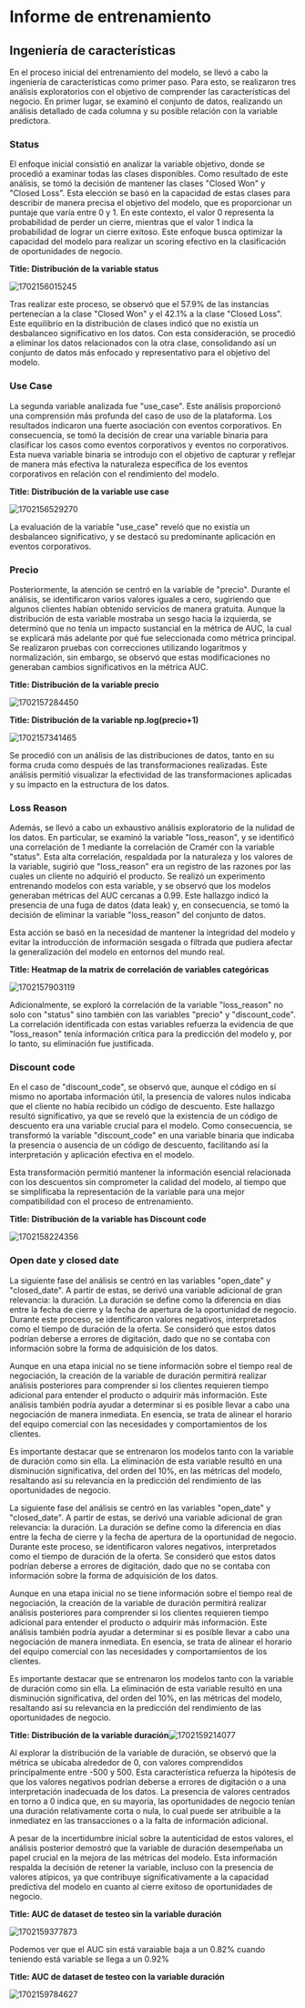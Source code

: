 # Informe  de entrenamiento

## Ingeniería de características

En el proceso inicial del entrenamiento del modelo, se llevó a cabo la ingeniería de características como primer paso. Para esto, se realizaron tres análisis exploratorios con el objetivo de comprender las características del negocio. En primer lugar, se examinó el conjunto de datos, realizando un análisis detallado de cada columna y su posible relación con la variable predictora.

### Status

El enfoque inicial consistió en analizar la variable objetivo, donde se procedió a examinar todas las clases disponibles. Como resultado de este análisis, se tomó la decisión de mantener las clases "Closed Won" y "Closed Loss". Esta elección se basó en la capacidad de estas clases para describir de manera precisa el objetivo del modelo, que es proporcionar un puntaje que varía entre 0 y 1. En este contexto, el valor 0 representa la probabilidad de perder un cierre, mientras que el valor 1 indica la probabilidad de lograr un cierre exitoso. Este enfoque busca optimizar la capacidad del modelo para realizar un scoring efectivo en la clasificación de oportunidades de negocio.

**Title: Distribución de la variable status**

![1702156015245](image/readme/1702156015245.png)

Tras realizar este proceso, se observó que el 57.9% de las instancias pertenecían a la clase "Closed Won" y el 42.1% a la clase "Closed Loss". Este equilibrio en la distribución de clases indicó que no existía un desbalanceo significativo en los datos. Con esta consideración, se procedió a eliminar los datos relacionados con la otra clase, consolidando así un conjunto de datos más enfocado y representativo para el objetivo del modelo.

### Use Case

La segunda variable analizada fue "use_case". Este análisis proporcionó una comprensión más profunda del caso de uso de la plataforma. Los resultados indicaron una fuerte asociación con eventos corporativos. En consecuencia, se tomó la decisión de crear una variable binaria para clasificar los casos como eventos corporativos y eventos no corporativos. Esta nueva variable binaria se introdujo con el objetivo de capturar y reflejar de manera más efectiva la naturaleza específica de los eventos corporativos en relación con el rendimiento del modelo.

**Title: Distribución de la variable use case**

![1702156529270](image/readme/1702156529270.png)

La evaluación de la variable "use_case" reveló que no existía un desbalanceo significativo, y se destacó su predominante aplicación en eventos corporativos.

### Precio

Posteriormente, la atención se centró en la variable de "precio". Durante el análisis, se identificaron varios valores iguales a cero, sugiriendo que algunos clientes habían obtenido servicios de manera gratuita. Aunque la distribución de esta variable mostraba un sesgo hacia la izquierda, se determinó que no tenía un impacto sustancial en la métrica de AUC, la cual se explicará más adelante por qué fue seleccionada como métrica principal. Se realizaron pruebas con correcciones utilizando logaritmos y normalización, sin embargo, se observó que estas modificaciones no generaban cambios significativos en la métrica AUC.

**Title: Distribución de la variable precio**

![1702157284450](image/readme/1702157284450.png)

**Title: Distribución de la variable np.log(precio+1)**

![1702157341465](image/readme/1702157341465.png)

Se procedió con un análisis de las distribuciones de datos, tanto en su forma cruda como después de las transformaciones realizadas. Este análisis permitió visualizar la efectividad de las transformaciones aplicadas y su impacto en la estructura de los datos.

### Loss Reason

Además, se llevó a cabo un exhaustivo análisis exploratorio de la nulidad de los datos. En particular, se examinó la variable "loss_reason", y se identificó una correlación de 1 mediante la correlación de Cramér con la variable "status". Esta alta correlación, respaldada por la naturaleza y los valores de la variable, sugirió que "loss_reason" era un registro de las razones por las cuales un cliente no adquirió el producto. Se realizó un experimento entrenando modelos con esta variable, y se observó que los modelos generaban métricas del AUC cercanas a 0.99. Este hallazgo indicó la presencia de una fuga de datos (data leak) y, en consecuencia, se tomó la decisión de eliminar la variable "loss_reason" del conjunto de datos.

Esta acción se basó en la necesidad de mantener la integridad del modelo y evitar la introducción de información sesgada o filtrada que pudiera afectar la generalización del modelo en entornos del mundo real.

**Title: Heatmap de la matrix de correlación de variables categóricas** 

![1702157903119](image/readme/1702157903119.png)

Adicionalmente, se exploró la correlación de la variable "loss_reason" no solo con "status" sino también con las variables "precio" y "discount_code". La correlación identificada con estas variables refuerza la evidencia de que "loss_reason" tenía información crítica para la predicción del modelo y, por lo tanto, su eliminación fue justificada.

### Discount code

En el caso de "discount_code", se observó que, aunque el código en sí mismo no aportaba información útil, la presencia de valores nulos indicaba que el cliente no había recibido un código de descuento. Este hallazgo resultó significativo, ya que se reveló que la existencia de un código de descuento era una variable crucial para el modelo. Como consecuencia, se transformó la variable "discount_code" en una variable binaria que indicaba la presencia o ausencia de un código de descuento, facilitando así la interpretación y aplicación efectiva en el modelo.

Esta transformación permitió mantener la información esencial relacionada con los descuentos sin comprometer la calidad del modelo, al tiempo que se simplificaba la representación de la variable para una mejor compatibilidad con el proceso de entrenamiento.

**Title: Distribución de la variable has Discount code**

![1702158224356](image/readme/1702158224356.png)


### Open date y closed date

La siguiente fase del análisis se centró en las variables "open_date" y "closed_date". A partir de estas, se derivó una variable adicional de gran relevancia: la duración. La duración se define como la diferencia en días entre la fecha de cierre y la fecha de apertura de la oportunidad de negocio. Durante este proceso, se identificaron valores negativos, interpretados como el tiempo de duración de la oferta. Se consideró que estos datos podrían deberse a errores de digitación, dado que no se contaba con información sobre la forma de adquisición de los datos.

Aunque en una etapa inicial no se tiene información sobre el tiempo real de negociación, la creación de la variable de duración permitirá realizar análisis posteriores para comprender si los clientes requieren tiempo adicional para entender el producto o adquirir más información. Este análisis también podría ayudar a determinar si es posible llevar a cabo una negociación de manera inmediata. En esencia, se trata de alinear el horario del equipo comercial con las necesidades y comportamientos de los clientes.

Es importante destacar que se entrenaron los modelos tanto con la variable de duración como sin ella. La eliminación de esta variable resultó en una disminución significativa, del orden del 10%, en las métricas del modelo, resaltando así su relevancia en la predicción del rendimiento de las oportunidades de negocio.

La siguiente fase del análisis se centró en las variables "open_date" y "closed_date". A partir de estas, se derivó una variable adicional de gran relevancia: la duración. La duración se define como la diferencia en días entre la fecha de cierre y la fecha de apertura de la oportunidad de negocio. Durante este proceso, se identificaron valores negativos, interpretados como el tiempo de duración de la oferta. Se consideró que estos datos podrían deberse a errores de digitación, dado que no se contaba con información sobre la forma de adquisición de los datos.

Aunque en una etapa inicial no se tiene información sobre el tiempo real de negociación, la creación de la variable de duración permitirá realizar análisis posteriores para comprender si los clientes requieren tiempo adicional para entender el producto o adquirir más información. Este análisis también podría ayudar a determinar si es posible llevar a cabo una negociación de manera inmediata. En esencia, se trata de alinear el horario del equipo comercial con las necesidades y comportamientos de los clientes.

Es importante destacar que se entrenaron los modelos tanto con la variable de duración como sin ella. La eliminación de esta variable resultó en una disminución significativa, del orden del 10%, en las métricas del modelo, resaltando así su relevancia en la predicción del rendimiento de las oportunidades de negocio.

**Title: Distribución de la variable duración**![1702159214077](image/readme/1702159214077.png)


Al explorar la distribución de la variable de duración, se observó que la métrica se ubicaba alrededor de 0, con valores comprendidos principalmente entre -500 y 500. Esta característica refuerza la hipótesis de que los valores negativos podrían deberse a errores de digitación o a una interpretación inadecuada de los datos. La presencia de valores centrados en torno a 0 indica que, en su mayoría, las oportunidades de negocio tenían una duración relativamente corta o nula, lo cual puede ser atribuible a la inmediatez en las transacciones o a la falta de información adicional.

A pesar de la incertidumbre inicial sobre la autenticidad de estos valores, el análisis posterior demostró que la variable de duración desempeñaba un papel crucial en la mejora de las métricas del modelo. Esta información respalda la decisión de retener la variable, incluso con la presencia de valores atípicos, ya que contribuye significativamente a la capacidad predictiva del modelo en cuanto al cierre exitoso de oportunidades de negocio.

**Title: AUC de dataset de testeo sin la variable duración**

![1702159377873](image/readme/1702159377873.png)

Podemos ver que el AUC sin está varaiable baja a un 0.82% cuando teniendo está variable se  llega a un 0.92%

**Title: AUC de dataset de testeo con la variable duración**

![1702159784627](image/readme/1702159784627.png)
